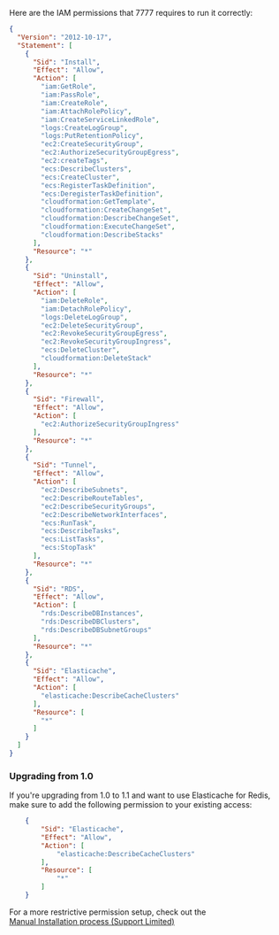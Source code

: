 Here are the IAM permissions that 7777 requires to run it correctly:

```json
{
  "Version": "2012-10-17",
  "Statement": [
    {
      "Sid": "Install",
      "Effect": "Allow",
      "Action": [
        "iam:GetRole",
        "iam:PassRole",
        "iam:CreateRole",
        "iam:AttachRolePolicy",
        "iam:CreateServiceLinkedRole",
        "logs:CreateLogGroup",
        "logs:PutRetentionPolicy",
        "ec2:CreateSecurityGroup",
        "ec2:AuthorizeSecurityGroupEgress",
        "ec2:createTags",
        "ecs:DescribeClusters",
        "ecs:CreateCluster",
        "ecs:RegisterTaskDefinition",
        "ecs:DeregisterTaskDefinition",
        "cloudformation:GetTemplate",
        "cloudformation:CreateChangeSet",
        "cloudformation:DescribeChangeSet",
        "cloudformation:ExecuteChangeSet",
        "cloudformation:DescribeStacks"
      ],
      "Resource": "*"
    },
    {
      "Sid": "Uninstall",
      "Effect": "Allow",
      "Action": [
        "iam:DeleteRole",
        "iam:DetachRolePolicy",
        "logs:DeleteLogGroup",
        "ec2:DeleteSecurityGroup",
        "ec2:RevokeSecurityGroupEgress",
        "ec2:RevokeSecurityGroupIngress",
        "ecs:DeleteCluster",
        "cloudformation:DeleteStack"
      ],
      "Resource": "*"
    },
    {
      "Sid": "Firewall",
      "Effect": "Allow",
      "Action": [
        "ec2:AuthorizeSecurityGroupIngress"
      ],
      "Resource": "*"
    },
    {
      "Sid": "Tunnel",
      "Effect": "Allow",
      "Action": [
        "ec2:DescribeSubnets",
        "ec2:DescribeRouteTables",
        "ec2:DescribeSecurityGroups",
        "ec2:DescribeNetworkInterfaces",
        "ecs:RunTask",
        "ecs:DescribeTasks",
        "ecs:ListTasks",
        "ecs:StopTask"
      ],
      "Resource": "*"
    },
    {
      "Sid": "RDS",
      "Effect": "Allow",
      "Action": [
        "rds:DescribeDBInstances",
        "rds:DescribeDBClusters",
        "rds:DescribeDBSubnetGroups"
      ],
      "Resource": "*"
    },
    {
      "Sid": "Elasticache",
      "Effect": "Allow",
      "Action": [
        "elasticache:DescribeCacheClusters"
      ],
      "Resource": [
        "*"
      ]
    }
  ]
}
```

### Upgrading from 1.0

If you're upgrading from 1.0 to 1.1 and want to use Elasticache for Redis, make sure to
add the following permission to your existing access:

```json
    {
        "Sid": "Elasticache",
        "Effect": "Allow",
        "Action": [
            "elasticache:DescribeCacheClusters"
        ],
        "Resource": [
            "*"
        ]
    }
```

For a more restrictive permission setup, check out the  
[Manual Installation process (Support Limited)](https://github.com/whilenull/7777-support/blob/main/AWS-manual-installation.md)
